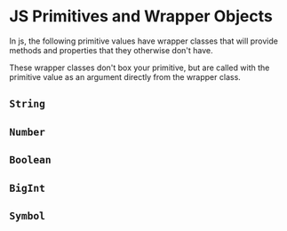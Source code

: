 # JS Primitives and Wrapper Objects

In js, the following primitive values have wrapper classes that will provide methods and properties that they otherwise don't have.

These wrapper classes don't box your primitive, but are called with the primitive value as an argument directly from the wrapper class.

## `String`
## `Number`
## `Boolean`
## `BigInt`
## `Symbol`
